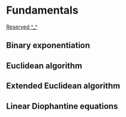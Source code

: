 # Fundamentals

[Reserved ^\_^](https://cp-algorithms.com/)

## Binary exponentiation

## Euclidean algorithm

## Extended Euclidean algorithm

## Linear Diophantine equations


